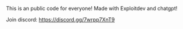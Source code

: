 This is an public code for everyone! Made with Exploitdev and chatgpt! 

Join discord: https://discord.gg/7wrpp7XnT9
